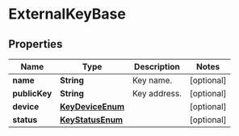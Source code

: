 
# ExternalKeyBase

## Properties
Name | Type | Description | Notes
------------ | ------------- | ------------- | -------------
**name** | **String** | Key name. |  [optional]
**publicKey** | **String** | Key address. |  [optional]
**device** | [**KeyDeviceEnum**](KeyDeviceEnum.md) |  |  [optional]
**status** | [**KeyStatusEnum**](KeyStatusEnum.md) |  |  [optional]



